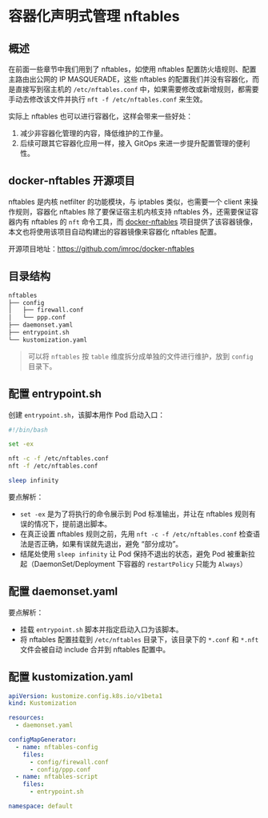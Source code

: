 # 容器化声明式管理 nftables

## 概述

在前面一些章节中我们用到了 nftables，如使用 nftables 配置防火墙规则、配置主路由出公网的 IP MASQUERADE，这些 nftables 的配置我们并没有容器化，而是直接写到宿主机的 `/etc/nftables.conf` 中，如果需要修改或新增规则，都需要手动去修改该文件并执行 `nft -f /etc/nftables.conf` 来生效。

实际上 nftables 也可以进行容器化，这样会带来一些好处：
1. 减少非容器化管理的内容，降低维护的工作量。
2. 后续可跟其它容器化应用一样，接入 GitOps 来进一步提升配置管理的便利性。

## docker-nftables 开源项目

nftables 是内核 netfilter 的功能模块，与 iptables 类似，也需要一个 client 来操作规则，容器化 nftables 除了要保证宿主机内核支持 nftables 外，还需要保证容器内有 nftables 的 `nft` 命令工具，而 [docker-nftables](https://github.com/imroc/docker-nftables) 项目提供了该容器镜像，本文也将使用该项目自动构建出的容器镜像来容器化 nftables 配置。

开源项目地址：https://github.com/imroc/docker-nftables

## 目录结构

```txt
nftables
├── config
│   ├── firewall.conf
│   └── ppp.conf
├── daemonset.yaml
├── entrypoint.sh
└── kustomization.yaml
```

> 可以将 `nftables` 按 `table` 维度拆分成单独的文件进行维护，放到 `config` 目录下。

## 配置 entrypoint.sh

创建 `entrypoint.sh`，该脚本用作 Pod 启动入口：

```bash showLineNumbers title="entrypoint.sh"
#!/bin/bash

set -ex

nft -c -f /etc/nftables.conf
nft -f /etc/nftables.conf

sleep infinity
```

要点解析：

* `set -ex` 是为了将执行的命令展示到 Pod 标准输出，并让在 nftables 规则有误的情况下，提前退出脚本。
* 在真正设置 nftables 规则之前，先用 `nft -c -f /etc/nftables.conf` 检查语法是否正确，如果有误就先退出，避免 “部分成功”。
* 结尾处使用 `sleep infinity` 让 Pod 保持不退出的状态，避免 Pod 被重新拉起（DaemonSet/Deployment 下容器的 `restartPolicy` 只能为 `Always`）

## 配置 daemonset.yaml

<FileBlock showLineNumbers file="home-network/nftables.yaml" title="daemonset.yaml" />

要点解析：

* 挂载 `entrypoint.sh` 脚本并指定启动入口为该脚本。
* 将 nftables 配置挂载到 `/etc/nftables` 目录下，该目录下的 `*.conf` 和 `*.nft` 文件会被自动 include 合并到 nftables 配置中。

## 配置 kustomization.yaml

```yaml showLineNumbers title="kustomization.yaml"
apiVersion: kustomize.config.k8s.io/v1beta1
kind: Kustomization

resources:
  - daemonset.yaml

configMapGenerator:
  - name: nftables-config
    files:
      - config/firewall.conf
      - config/ppp.conf
  - name: nftables-script
    files:
      - entrypoint.sh

namespace: default
```
